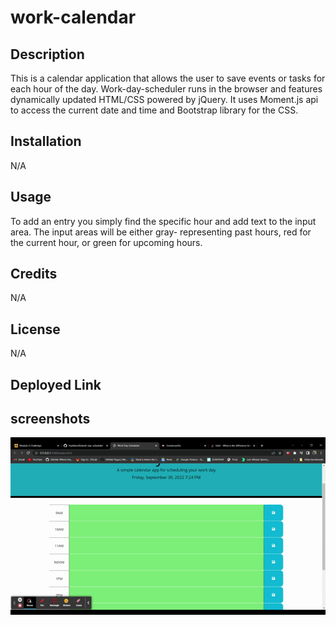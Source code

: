 # work-calendar

## Description

This is a calendar application that allows the user to save events or tasks for each hour of the day. Work-day-scheduler runs in the browser and features dynamically updated HTML/CSS powered by jQuery. It uses Moment.js api to access the current date and time and Bootstrap library for the CSS.

## Installation

N/A

## Usage

To add an entry you simply find the specific hour and add text to the input area. The input areas will be either gray- representing past hours, red for the current hour, or green for upcoming hours.

## Credits

N/A

## License

N/A


## Deployed Link

## screenshots

![Alt Text](Assets\Images\screencastify.gif)